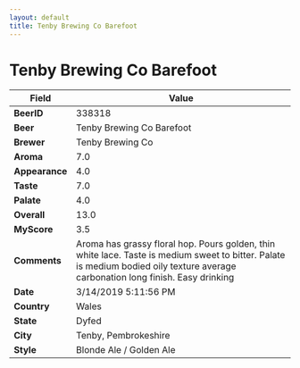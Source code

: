 ```yaml
---
layout: default
title: Tenby Brewing Co Barefoot
---
```


# Tenby Brewing Co Barefoot

| Field         | Value     |
|---------------|-----------|
| **BeerID** | 338318 |
| **Beer** | Tenby Brewing Co Barefoot |
| **Brewer** | Tenby Brewing Co |
| **Aroma** | 7.0 |
| **Appearance** | 4.0 |
| **Taste** | 7.0 |
| **Palate** | 4.0 |
| **Overall** | 13.0 |
| **MyScore** | 3.5 |
| **Comments** | Aroma has grassy floral hop. Pours golden, thin white lace.  Taste is medium sweet to bitter. Palate is medium bodied oily texture average carbonation long finish. Easy drinking  |
| **Date** | 3/14/2019 5:11:56 PM |
| **Country** | Wales |
| **State** | Dyfed |
| **City** | Tenby, Pembrokeshire |
| **Style** | Blonde Ale / Golden Ale |
